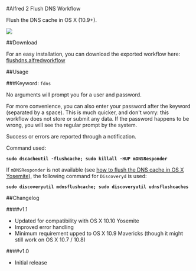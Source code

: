 #Alfred 2 Flush DNS Workflow

Flush the DNS cache in OS X (10.9+).

![](https://raw.github.com/cdraeger/alfred2-flushdns-workflow/master/screenshots/keyword.png)

##Download

For an easy installation, you can download the exported workflow here: [flushdns.alfredworkflow](export/flushdns.alfredworkflow?raw=true)

##Usage

###Keyword: `fdns`

No arguments will prompt you for a user and password.

For more convenience, you can also enter your password after the keyword (separated by a space). This is much quicker, and don't worry: this workflow does not store or submit any data. If the password happens to be wrong, you will see the regular prompt by the system.

Success or errors are reported through a notification.

Command used: 

__`sudo dscacheutil -flushcache; sudo killall -HUP mDNSResponder`__

If `mDNSResponder` is not available (see [how to flush the DNS cache in OS X Yosemite](http://osxdaily.com/2014/11/20/flush-dns-cache-mac-os-x/)), the following command for `Discoveryd` is used:

__`sudo discoveryutil mdnsflushcache; sudo discoveryutil udnsflushcaches`__

##Changelog

####v1.1
- Updated for compatibility with OS X 10.10 Yosemite
- Improved error handling
- Minimum requirement upped to OS X 10.9 Mavericks (though it might still work on OS X 10.7 / 10.8)

####v1.0
- Initial release
